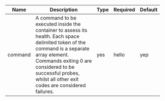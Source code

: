 |  Name   | Description | Type | Required | Default |
|---------|----------------------------------------|------|----------|---------|
| command | A command to be executed inside the container to assess its health. Each space delimited token of the command is a separate array element. Commands exiting 0 are considered to be successful probes, whilst all other exit codes are considered failures. | yes  | hello | yep |
